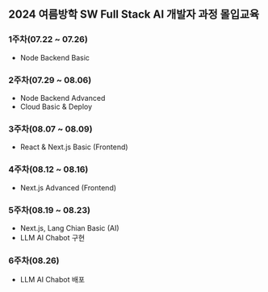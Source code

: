 ## 2024 여름방학 SW Full Stack AI 개발자 과정 몰입교육


### 1주차(07.22 ~ 07.26)
- Node Backend Basic

### 2주차(07.29 ~ 08.06)
- Node Backend Advanced
- Cloud Basic & Deploy

### 3주차(08.07 ~ 08.09)
- React & Next.js Basic (Frontend)

### 4주차(08.12 ~ 08.16)
- Next.js Advanced (Frontend)

### 5주차(08.19 ~ 08.23)
- Next.js, Lang Chian Basic (AI)
- LLM AI Chabot 구현

### 6주차(08.26)
- LLM AI Chabot 배포
